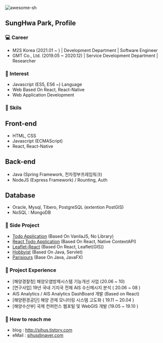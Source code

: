 <p align="left"> <img src="https://komarev.com/ghpvc/?username=awesome-sh&label=Profile%20views&color=0e75b6&style=flat" alt="awesome-sh" /> </p>

## SungHwa Park, Profile

### :computer: Career
- M2S Korea (2021.01 ~ ) | Development Department | Software Engineer
- GMT Co., Ltd. (2019.05 ~ 2020.12) | Service Development Department | Researcher


### :balloon: Interest
 - Javascript (ES5, ES6 ~) Language
 - Web Based On React, React-Native
 - Web Application Development
 
 
### :triangular_flag_on_post: Skils
## Front-end
 - HTML, CSS
 - Javascript (ECMAScript)
 - React, React-Native

## Back-end
 - Java (Spring Framework, 전자정부프레임워크)
 - NodeJS (Express Framework) / Rounting, Auth

## Database
 - Oracle, Mysql, Tibero, PostgreSQL (extention PostGIS)
 - NoSQL : MongoDB
 
 
### :page_with_curl: Side Project
 - [Todo Application](https://github.com/awesome-sh/todo-list) (Based On VanilaJS, No Library)
 - [React Todo Application](https://github.com/awesome-sh/react-todolist) (Based On React, Native ContextAPI)
 - [Leaflet-React](https://github.com/awesome-sh/Leaflet-React) (Based On React, Leaflet(GIS))
 - [Hobbyist](https://github.com/awesome-sh/Hobbyist) (Based On Java, Servlet)
 - [Parisjours](https://github.com/awesome-sh/ParisJours) (Base On Java, JavaFX)
 
 
### :seedling: Project Experience
 - [해양경찰청] 해양오염방제시스템 기능개선 사업 (20.06 ~ 10)
 - [연구사업] 19년 국내 기지국 전체 AIS 수신메시지 분석 ( 20.06 ~ 08 )
 - AIS Analytics / AIS Analytics DashBoard 개발 (Based on React)
 - [해양환경공단] 해양 관제 모니터링 시스템 고도화 ( 19.11 ~ 20.04 )
 - [해양수산부] 국제 컨퍼런스 웹포털 및 WebGIS 개발 (19.05 ~ 19.10 )
 
### :email: How to reach me
 - blog : http://sihus.tistory.com
 - eMail : sihus@naver.com
 
 
